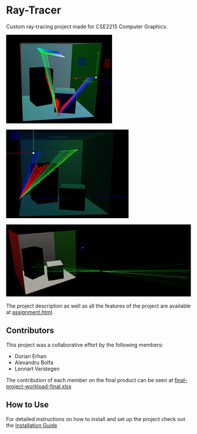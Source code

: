 # Ray-Tracer

Custom ray-tracing project made for CSE2215 Computer Graphics.

![](/data/preview_1.png)

![](/data/preview_2.png)

![](/data/preview_3.png)

The project description as well as all the features of the project are available at [assignment.html](/assignment.html).

## Contributors

This project was a collaborative effort by the following members:

- Dorian Erhan
- Alexandru Bolfa
- Lennart Verstegen

The contribution of each member on the final product can be seen at [final-project-workload-final.xlsx](/final-project-workload-final.xlsx)

## How to Use

For detailed instructions on how to install and set up the project check out the [Installation Guide](/install_guide.pdf)
